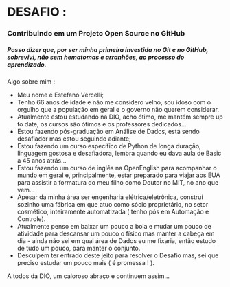 # DESAFIO :
### Contribuindo em um Projeto Open Source no GitHub

##### Posso dizer que, por ser minha primeira investida no Git e no GitHub, sobrevivi, não sem hematomas e arranhões, ao processo do aprendizado. 
Algo sobre mim : 
- Meu nome é Estefano Vercelli;
- Tenho 66 anos de idade e não me considero velho, sou idoso com o orgulho que a população em geral e o governo não querem considerar.
- Atualmente estou estudando na DIO, acho ótimo, me mantém sempre up to date, os cursos são ótimos e os professores dedicados...
- Estou fazendo pós-graduação em Análise de Dados, está sendo desafiador mas estou seguindo adiante;
- Estou fazendo um curso específico de Python de longa duração, linguagem gostosa e desafiadora, lembra quando eu dava aula de Basic a 45 anos atrás...
- Estou fazendo um curso de inglês na OpenEnglish para acompanhar o mundo em geral e, principalmente, estar preparado para viajar aos EUA para assistir a formatura do meu filho como Doutor no MIT, no ano que vem...
- Apesar da minha área ser engenharia elétrica/eletrônica, construí sozinho uma fábrica em que atuo como sócio proprietário, no setor cosmético, inteiramente automatizada ( tenho pós em Automação e Controle). 
- Atualmente penso em baixar um pouco a bola e mudar um pouco de atividade para descansar um pouco o físico mas manter a cabeça em dia - ainda não sei em qual área de Dados eu me fixaria, então estudo de tudo um pouco, para manter o conjunto.
- Desculpem ter entrado deste jeito para resolver o Desafio mas, sei que preciso estudar um pouco mais ( é promessa ! ).

A todos da DIO, um caloroso abraço e continuem assim...
